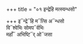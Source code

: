 +++
title = "०१ इन्द्रेहि मत्स्यन्धसो"

+++
इ᳓न्द्रे᳓हि म᳓त्सि अ᳓न्धसो  
वि᳓श्वेभिः सोमप᳓र्वभिः  
महाँ᳓ अभिष्टि᳓र् ओ᳓जसा